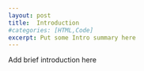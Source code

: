 ```yaml
---
layout: post
title:  Introduction
#categories: [HTML,Code]
excerpt: Put some Intro summary here
---
```


Add brief introduction here
